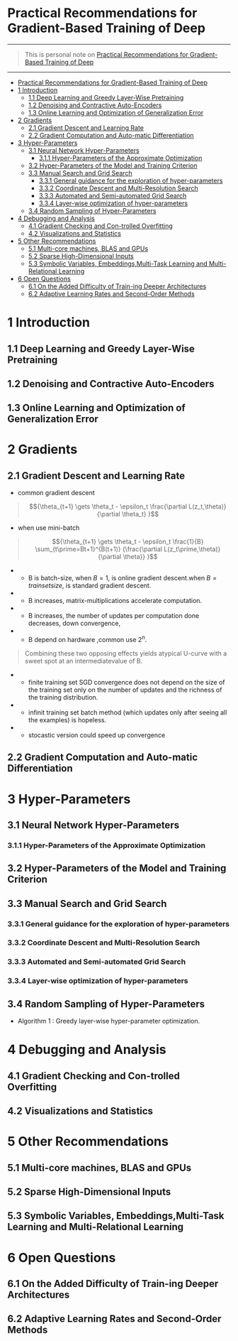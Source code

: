 # Practical Recommendations for Gradient-Based Training of Deep
---
> This is personal note  on [Practical Recommendations for Gradient-Based Training of Deep](https://arxiv.org/abs/1206.5533) 
---

<!-- TOC -->

- [Practical Recommendations for Gradient-Based Training of Deep](#practical-recommendations-for-gradient-based-training-of-deep)
- [1 Introduction](#1-introduction)
    - [1.1 Deep Learning and Greedy Layer-Wise Pretraining](#11-deep-learning-and-greedy-layer-wise-pretraining)
    - [1.2 Denoising and Contractive Auto-Encoders](#12-denoising-and-contractive-auto-encoders)
    - [1.3 Online Learning and Optimization of Generalization Error](#13-online-learning-and-optimization-of-generalization-error)
- [2 Gradients](#2-gradients)
    - [2.1 Gradient Descent and Learning Rate](#21-gradient-descent-and-learning-rate)
    - [2.2 Gradient Computation and Auto-matic Differentiation](#22-gradient-computation-and-auto-matic-differentiation)
- [3 Hyper-Parameters](#3-hyper-parameters)
    - [3.1 Neural Network Hyper-Parameters](#31-neural-network-hyper-parameters)
        - [3.1.1 Hyper-Parameters of the Approximate Optimization](#311-hyper-parameters-of-the-approximate-optimization)
    - [3.2 Hyper-Parameters of the Model and Training Criterion](#32-hyper-parameters-of-the-model-and-training-criterion)
    - [3.3 Manual Search and Grid Search](#33-manual-search-and-grid-search)
        - [3.3.1 General guidance for the exploration of hyper-parameters](#331-general-guidance-for-the-exploration-of-hyper-parameters)
        - [3.3.2 Coordinate Descent and Multi-Resolution Search](#332-coordinate-descent-and-multi-resolution-search)
        - [3.3.3 Automated and Semi-automated Grid Search](#333-automated-and-semi-automated-grid-search)
        - [3.3.4 Layer-wise optimization of hyper-parameters](#334-layer-wise-optimization-of-hyper-parameters)
    - [3.4 Random Sampling of Hyper-Parameters](#34-random-sampling-of-hyper-parameters)
- [4 Debugging and Analysis](#4-debugging-and-analysis)
    - [4.1 Gradient Checking and Con-trolled Overfitting](#41-gradient-checking-and-con-trolled-overfitting)
    - [4.2 Visualizations and Statistics](#42-visualizations-and-statistics)
- [5 Other Recommendations](#5-other-recommendations)
    - [5.1 Multi-core machines, BLAS and GPUs](#51-multi-core-machines-blas-and-gpus)
    - [5.2 Sparse High-Dimensional Inputs](#52-sparse-high-dimensional-inputs)
    - [5.3 Symbolic Variables, Embeddings,Multi-Task Learning and Multi-Relational Learning](#53-symbolic-variables-embeddingsmulti-task-learning-and-multi-relational-learning)
- [6 Open Questions](#6-open-questions)
    - [6.1 On the Added Difficulty of Train-ing Deeper Architectures](#61-on-the-added-difficulty-of-train-ing-deeper-architectures)
    - [6.2 Adaptive Learning Rates and Second-Order Methods](#62-adaptive-learning-rates-and-second-order-methods)

<!-- /TOC -->


# 1 Introduction

## 1.1 Deep Learning and Greedy Layer-Wise Pretraining

## 1.2 Denoising and Contractive Auto-Encoders

## 1.3 Online Learning and Optimization of Generalization Error

# 2 Gradients

## 2.1 Gradient Descent and Learning Rate

- common gradient descent 

>$${\theta_{t+1} \gets \theta_t - \epsilon_t \frac{\partial L(z_t,\theta)}{\partial \theta_t} }$$

- when use mini-batch

>$${\theta_{t+1} \gets \theta_t - \epsilon_t \frac{1}{B} \sum_{t\prime=Bt+1}^{B(t+1)} {\frac{\partial L(z_t\prime,\theta)}{\partial \theta}} }$$

- - B is batch-size, when ${B=1}$, is online gradient descent.when ${B=train set size}$, is standard gradient descent.
- - B increases, matrix-multiplications  accelerate computation.
- - B increases, the number of updates per computation done decreases, down convergence, 
- - B depend on hardware ,common use ${2^n}$. 
> Combining these two opposing effects yields atypical U-curve with a sweet spot at an intermediatevalue of B.
- - finite training set
SGD convergence does not depend on the size of the training set only on the number of updates and the richness of the training distribution.
- - infinit training set
batch method (which updates only after seeing all
the examples) is hopeless.

- - stocastic version could speed up convergence







## 2.2 Gradient Computation and Auto-matic Differentiation

# 3 Hyper-Parameters


## 3.1 Neural Network Hyper-Parameters

### 3.1.1 Hyper-Parameters of the Approximate Optimization

## 3.2 Hyper-Parameters of the Model and Training Criterion


## 3.3 Manual Search and Grid Search

### 3.3.1 General guidance for the exploration of hyper-parameters

### 3.3.2 Coordinate Descent and Multi-Resolution Search

### 3.3.3 Automated and Semi-automated Grid Search

### 3.3.4 Layer-wise optimization of hyper-parameters


## 3.4 Random Sampling of Hyper-Parameters

- Algorithm 1 : Greedy layer-wise hyper-parameter optimization.

# 4 Debugging and Analysis

## 4.1 Gradient Checking and Con-trolled Overfitting

## 4.2 Visualizations and Statistics

# 5 Other Recommendations

## 5.1 Multi-core machines, BLAS and GPUs

## 5.2 Sparse High-Dimensional Inputs

## 5.3 Symbolic Variables, Embeddings,Multi-Task Learning and Multi-Relational Learning

# 6 Open Questions

## 6.1 On the Added Difficulty of Train-ing Deeper Architectures

## 6.2 Adaptive Learning Rates and Second-Order Methods

